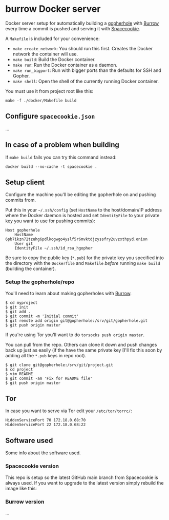 # burrow Docker server

Docker server setup for automatically building a
[gopherhole](https://en.wikipedia.org/wiki/Gopher_(protocol)) with
[Burrow](https://github.com/hyperrealgopher/burrow) every time a commit is
pushed and serving it with
[Spacecookie](https://github.com/sternenseemann/spacecookie).

A `Makefile` is included for your convenience:

  * `make create_network`: You should run this first. Creates the Docker network the container will use.
  * `make build`: Build the Docker container.
  * `make run`: Run the Docker container as a daemon.
  * `make run_bigport`: Run with bigger ports than the defaults for SSH and Gopher.
  * `make shell`: Open the shell of the currently running Docker container.

You must use it from project root like this:

```
make -f ./docker/Makefile build
```

## Configure `spacecookie.json`

...

## In case of a problem when building

If `make build` fails you can try this command instead:

```
docker build --no-cache -t spacecookie .
```

## Setup client

Configure the machine you'll be editing the gopherhole on and pushing commits from.

Put this in your `~/.ssh/config` (set `HostName` to the host/domain/IP address
where the Docker daemon is hosted and set `IdentityFile` to your private key
you want to use for pushing commits):

```
Host gopherhole
	HostName 6pb7ikzn72tzuhg6pdlkogwgo4yslf5r6mvktdjzyssfry2uvzxthpyd.onion
	User git
	IdentityFile ~/.ssh/id_rsa_hgopher
```

Be sure to copy the public key (`*.pub`) for the private key you specified into the
directory with the `Dockerfile` and `Makefile` *before* running `make build` (building the
container).

### Setup the gopherhole/repo

You'll need to learn about making gopherholes with
[Burrow](https://github.com/someodd/burrow).

```
$ cd myproject
$ git init
$ git add .
$ git commit -m 'Initial commit'
$ git remote add origin git@gopherhole:/srv/git/gopherhole.git
$ git push origin master
```

If you're using Tor you'll want to do `torsocks push origin master`.

You can pull from the repo.  Others can clone it down and push changes back up
just as easily (if the have the same private key [I'll fix this soon by adding
all the `*.pub` keys in repo root).

```
$ git clone git@gopherhole:/srv/git/project.git
$ cd project
$ vim README
$ git commit -am 'Fix for README file'
$ git push origin master
```

## Tor

In case you want to serve via Tor edit your `/etc/tor/torrc/`:

```
HiddenServicePort 70 172.18.0.68:70
HiddenServicePort 22 172.18.0.68:22
```

## Software used

Some info about the software used.

### Spacecookie version

This repo is setup so the latest GitHub main branch from Spacecookie is always
used. If you want to upgrade to the latest version simply rebuild the image
like this:

### Burrow version

...
